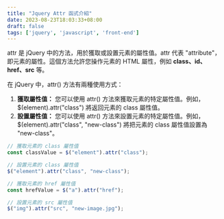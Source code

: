 ```yaml
---
title: "Jquery Attr 函式介紹"
date: 2023-08-23T18:03:33+08:00
draft: false
tags: ['jquery', 'javascript', 'front-end']
---
```


attr 是 jQuery 中的方法，用於獲取或設置元素的屬性值。attr 代表 "attribute"，即元素的屬性。這個方法允許您操作元素的 HTML 屬性，例如 <span class="info">**class、id、href、src**</span> 等。

在 jQuery 中，attr() 方法有兩種使用方式：

1. **獲取屬性值：** 您可以使用 attr() 方法來獲取元素的特定屬性值。例如，$(element).attr("class") 將返回元素的 class 屬性值。
2. **設置屬性值：** 您可以使用 attr() 方法來設置元素的特定屬性值。例如，$(element).attr("class", "new-class") 將把元素的 class 屬性值設置為 "new-class"。


```js
// 獲取元素的 class 屬性值
const classValue = $("element").attr("class");

// 設置元素的 class 屬性值
$("element").attr("class", "new-class");

// 獲取元素的 href 屬性值
const hrefValue = $("a").attr("href");

// 設置元素的 src 屬性值
$("img").attr("src", "new-image.jpg");
```
